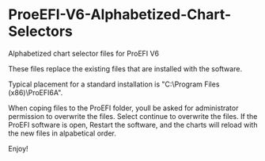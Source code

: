 # ProeEFI-V6-Alphabetized-Chart-Selectors


Alphabetized chart selector files for ProEFI V6

These files replace the existing files that are installed with the software.

Typical placement for a standard installation is "C:\Program Files (x86)\ProEFI6A".

When coping files to the ProEFI folder, youll be asked for administrator permission to overwrite the files. Select continue to overwrite the files. If the ProEFI software is open, Restart the software, and the charts will reload with the new files in alpabetical order.

Enjoy!
